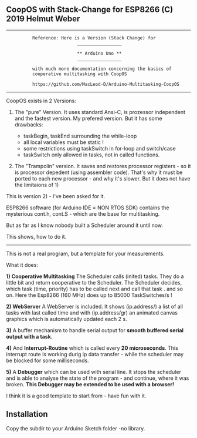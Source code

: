 


  CoopOS with Stack-Change for ESP8266  (C) 2019 Helmut Weber
  -----------------------------------------------------------


  -----------------------------------------------------------------------

              Reference: Here is a Version (Stack Change) for 
                               _________________
              
                               ** Arduino Uno **
                               _________________
              
              with much more documentation concerning the basics of 
              cooperative multitasking with CoopOS
              
              https://github.com/MacLeod-D/Arduino-Multitasking-CoopOS

 -----------------------------------------------------------------------



  CoopOS exists in 2 Versions:

  1) The "pure" Version. It uses standard Ansi-C, is prozessor independent
     and the fastest version. My prefered version.
     But it has some drawbacks:
     - taskBegin, taskEnd surrounding the while-loop
     - all local variables must be static !
     - some restrictions using taskSwitch in for-loop and switch/case
     - taskSwitch only allowed in tasks, not in called functions.

  2) The "Trampolin" version. It saves and restores processor registers - so
     it is processor depedent (using assembler code).
     That's why it must be ported to each new processor - and why it's slower.
     But it does not have the limitaions of 1)

  This is version 2) - I've been asked for it.

  ESP8266 software (for Arduino IDE = NON RTOS SDK) contains the mysterious 
  cont.h, cont.S - which are the base for multitasking.
  
  But as far as I know nobody built a Scheduler around it until now.

  This shows, how to do it.

  -----------------------------------------------------------------------

  This is not a real program, but a template for your measurements.

  What it does:

  **1) Cooperative Multitasking**
  The Scheduler calls (inited) tasks. They do a little bit and return cooperative to
  the Scheduler. The Scheduler decides, which task (time, priority) has to be called next 
  and call that task . and so on.
  Here the  Esp8266 (160 MHz) does up to 85000 TaskSwitches/s !

  **2) WebServer**
  A WebServer is included. It shows (ip.address/) a list of all tasks with last called time
  and with (ip.address/gr) an animated canvas graphics which is automatically updated each 2 s.

  **3)** A buffer mechanism to handle serial output for **smooth buffered serial output with a task**.

  **4)** And **Interrupt-Routine** which is called every **20 microseconds**. This interrupt route is working
  durig ip data transfer - while the scheduler may be blocked for some milliseconds.

  **5)** A **Debugger** which can be used with serial line. It stops the scheduler and is able to analyse
  the state of the program - and continue, where it was broken.
  **This Debugger may be extended to be used with a browser!**

  
  I think it is a good template to start from - have fun with it.
  
  
Installation
------------


Copy the subdir to your Arduino Sketch folder -no library.


  

